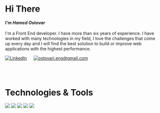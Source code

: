 <!-- ![This is an image](https://raw.githubusercontent.com/aprin1991/aprin1991/79fd2ea520682144fc0b02ced50f76c52047902f/img/header-banner--optimized.svg) -->

 # Hi There <!--<img src="https://raw.githubusercontent.com/MartinHeinz/MartinHeinz/master/wave.gif" width="20px"> -->

#### **_I'm Hamed Ostovar_**
I'm a Front End developer. I have more than six years of experience. I have worked with many technologies in my field, I love the challenges that come up every day and I will find the best solution to build or improve web applications with the highest performance.


[![LinkedIn](https://img.shields.io/badge/Linkedin-0072b1?style=for-the-badge&logo=Linkedin&logoColor=white)](https://www.linkedin.com/in/hamed-ostovar/) &emsp;
[![ostovari.eng@gmail.com](https://img.shields.io/badge/Gmail-ff3f00?style=for-the-badge&logo=Gmail&logoColor=white)](mailto:ostovari.eng@gmail.com)
<!-- [![Github](https://img.shields.io/badge/GitHub-000000?style=for-the-badge&logo=GitHub&logoColor=white)](https://github.com/aprin1991/) -->


<br/><br/>
# Technologies & Tools 

![](https://img.shields.io/badge/-Javascript-61DAFB?logo=javascript&logoColor=black&style=flat-square&color=f7df1e)
![](https://img.shields.io/badge/-React-61DAFB?logo=react&logoColor=007acc&style=flat-square&color=61DBFB)
![](https://img.shields.io/badge/-TypeScript-61DAFB?logo=typescript&logoColor=white&style=flat-square&color=007acc)
![](https://img.shields.io/badge/-NextJS-61DAFB?logo=react&logoColor=007acc&style=flat-square&color=61DBFB)
![](https://img.shields.io/badge/-Redux-61DAFB?logo=react&logoColor=007acc&style=flat-square&color=61DBFB)

<!--
**aprin1991/aprin1991** is a ✨ _special_ ✨ repository because its `README.md` (this file) appears on your GitHub profile.

Here are some ideas to get you started:

- 🔭 I’m currently working on ...
- 🌱 I’m currently learning ...
- 👯 I’m looking to collaborate on ...
- 🤔 I’m looking for help with ...
- 💬 Ask me about ...
- 📫 How to reach me: ...
- 😄 Pronouns: ...
- ⚡ Fun fact: ...
-->
